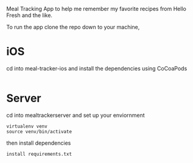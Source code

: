 Meal Tracking App to help me remember my favorite recipes from Hello Fresh and the like. 

To run the app clone the repo down to your machine,

# iOS

cd into meal-tracker-ios and install the dependencies using CoCoaPods 

```pod install
``` 

# Server 

cd into mealtrackerserver and set up your enviornment 

```
virtualenv venv 
source venv/bin/activate
``` 

then install dependencies 

```
install requirements.txt
```